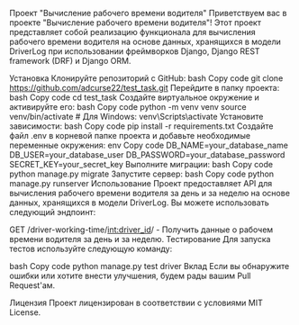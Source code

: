 Проект "Вычисление рабочего времени водителя"
Приветствуем вас в проекте "Вычисление рабочего времени водителя"! Этот проект представляет собой реализацию функционала для вычисления рабочего времени водителя на основе данных, хранящихся в модели DriverLog при использовании фреймворков Django, Django REST framework (DRF) и Django ORM.

Установка
Клонируйте репозиторий с GitHub:
bash
Copy code
git clone https://github.com/adcurse22/test_task.git
Перейдите в папку проекта:
bash
Copy code
cd test_task
Создайте виртуальное окружение и активируйте его:
bash
Copy code
python -m venv venv
source venv/bin/activate   # Для Windows: venv\Scripts\activate
Установите зависимости:
bash
Copy code
pip install -r requirements.txt
Создайте файл .env в корневой папке проекта и добавьте необходимые переменные окружения:
env
Copy code
DB_NAME=your_database_name
DB_USER=your_database_user
DB_PASSWORD=your_database_password
SECRET_KEY=your_secret_key
Выполните миграции:
bash
Copy code
python manage.py migrate
Запустите сервер:
bash
Copy code
python manage.py runserver
Использование
Проект предоставляет API для вычисления рабочего времени водителя за день и за неделю на основе данных, хранящихся в модели DriverLog. Вы можете использовать следующий эндпоинт:

GET /driver-working-time/<int:driver_id>/ - Получить данные о рабочем времени водителя за день и за неделю.
Тестирование
Для запуска тестов используйте следующую команду:

bash
Copy code
python manage.py test driver
Вклад
Если вы обнаружите ошибки или хотите внести улучшения, будем рады вашим Pull Request'ам.

Лицензия
Проект лицензирован в соответствии с условиями MIT License.

